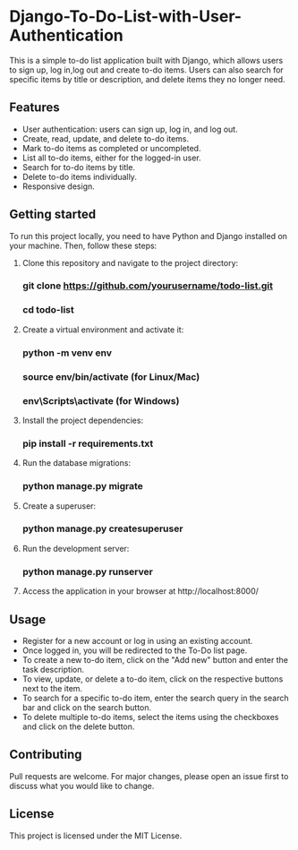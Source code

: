 # Django-To-Do-List-with-User-Authentication
This is a simple to-do list application built with Django, which allows users to sign up, log in,log out and create to-do items. Users can also search for specific items by title or description, and delete items they no longer need.
## Features
- User authentication: users can sign up, log in, and log out.
- Create, read, update, and delete to-do items.
- Mark to-do items as completed or uncompleted.
- List all to-do items, either for the logged-in user.
- Search for to-do items by title.
- Delete to-do items individually.
- Responsive design.
## Getting started
To run this project locally, you need to have Python and Django installed on your machine. Then, follow these steps:
1. Clone this repository and navigate to the project directory:
    ### git clone https://github.com/yourusername/todo-list.git
    ### cd todo-list
2. Create a virtual environment and activate it:
    ### python -m venv env
    ### source env/bin/activate    (for Linux/Mac)
    ### env\Scripts\activate       (for Windows)
3. Install the project dependencies:
    ### pip install -r requirements.txt
4. Run the database migrations:
    ### python manage.py migrate
5. Create a superuser:
    ### python manage.py createsuperuser
6. Run the development server:
    ### python manage.py runserver
7. Access the application in your browser at http://localhost:8000/
## Usage
- Register for a new account or log in using an existing account.
- Once logged in, you will be redirected to the To-Do list page.
- To create a new to-do item, click on the "Add new" button and enter the task description.
- To view, update, or delete a to-do item, click on the respective buttons next to the item.
- To search for a specific to-do item, enter the search query in the search bar and click on the search button.
- To delete multiple to-do items, select the items using the checkboxes and click on the delete button.
## Contributing
Pull requests are welcome. For major changes, please open an issue first to discuss what you would like to change.
## License
This project is licensed under the MIT License.

